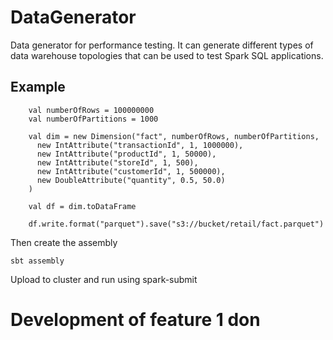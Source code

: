 # DataGenerator

Data generator for performance testing. It can generate different types of data warehouse topologies that can be used to
test Spark SQL applications.

## Example

        val numberOfRows = 100000000
        val numberOfPartitions = 1000

        val dim = new Dimension("fact", numberOfRows, numberOfPartitions,
          new IntAttribute("transactionId", 1, 1000000),
          new IntAttribute("productId", 1, 50000),
          new IntAttribute("storeId", 1, 500),
          new IntAttribute("customerId", 1, 500000),
          new DoubleAttribute("quantity", 0.5, 50.0)
        )

        val df = dim.toDataFrame

        df.write.format("parquet").save("s3://bucket/retail/fact.parquet")

Then create the assembly

    sbt assembly

Upload to cluster and run using spark-submit
# Development of feature 1 don 
